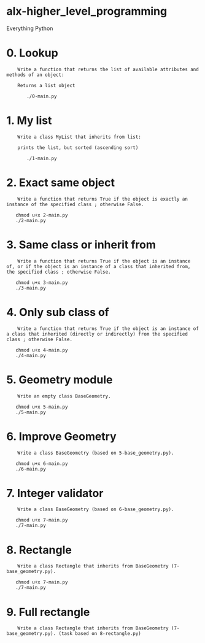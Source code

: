 # alx-higher_level_programming
Everything Python

# 0. Lookup

        Write a function that returns the list of available attributes and methods of an object:

        Returns a list object
<ul>

        ./0-main.py

</ul>

# 1. My list

        Write a class MyList that inherits from list:
       
        prints the list, but sorted (ascending sort)

<ul>

        ./1-main.py

</ul>



# 2. Exact same object

        Write a function that returns True if the object is exactly an instance of the specified class ; otherwise False.


<ul>

    chmod u+x 2-main.py
    ./2-main.py

</ul>

# 3. Same class or inherit from


        Write a function that returns True if the object is an instance of, or if the object is an instance of a class that inherited from, the specified class ; otherwise False.


<ul>

    chmod u+x 3-main.py
    ./3-main.py

</ul>

# 4. Only sub class of


        Write a function that returns True if the object is an instance of a class that inherited (directly or indirectly) from the specified class ; otherwise False.

<ul>

    chmod u+x 4-main.py
    ./4-main.py

</ul>

# 5. Geometry module

        Write an empty class BaseGeometry.


<ul>

    chmod u+x 5-main.py
    ./5-main.py

</ul>

# 6. Improve Geometry


        Write a class BaseGeometry (based on 5-base_geometry.py).


<ul>

    chmod u+x 6-main.py
    ./6-main.py

</ul>

# 7. Integer validator

        Write a class BaseGeometry (based on 6-base_geometry.py).



<ul>

    chmod u+x 7-main.py
    ./7-main.py

</ul>

# 8. Rectangle

        Write a class Rectangle that inherits from BaseGeometry (7-base_geometry.py).

<ul>

    chmod u+x 7-main.py
    ./7-main.py

</ul>

# 9. Full rectangle


        Write a class Rectangle that inherits from BaseGeometry (7-base_geometry.py). (task based on 8-rectangle.py)



